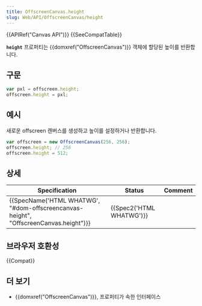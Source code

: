```yaml
---
title: OffscreenCanvas.height
slug: Web/API/OffscreenCanvas/height
---
```

{{APIRef("Canvas API")}} {{SeeCompatTable}}

**`height`** 프로퍼티는 {{domxref("OffscreenCanvas")}} 객체에 할당된 높이를 반환합니다.

## 구문

```js
var pxl = offscreen.height;
offscreen.height = pxl;
```

## 예시

새로운 offscreen 캔버스를 생성하고 높이를 설정하거나 반환합니다.

```js
var offscreen = new OffscreenCanvas(256, 256);
offscreen.height; // 256
offscreen.height = 512;
```

## 상세

| Specification                                                                                                    | Status                           | Comment |
| ---------------------------------------------------------------------------------------------------------------- | -------------------------------- | ------- |
| {{SpecName('HTML WHATWG', "#dom-offscreencanvas-height", "OffscreenCanvas.height")}} | {{Spec2('HTML WHATWG')}} |         |

## 브라우저 호환성

{{Compat}}

## 더 보기

- {{domxref("OffscreenCanvas")}}, 프로퍼티가 속한 인터페이스
